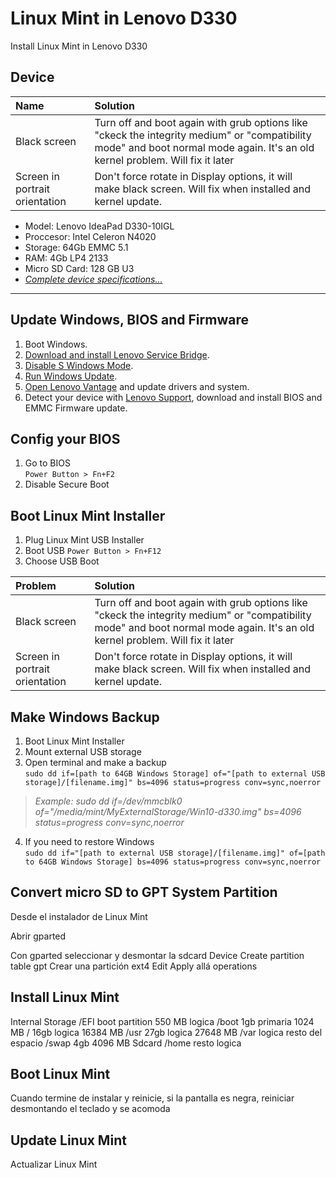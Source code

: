 # Linux Mint in Lenovo D330
Install Linux Mint in Lenovo D330

## Device

| Name | Solution |
| :--- | :----------- |
| Black screen | Turn off and boot again with grub options like "ckeck the integrity medium" or "compatibility mode" and boot normal mode again. It's an old kernel problem. Will fix it later |
| Screen in portrait orientation | Don't force rotate in Display options, it will make black screen. Will fix when installed and kernel update. |

* Model: Lenovo IdeaPad D330-10IGL
* Proccesor: Intel Celeron N4020
* Storage: 64Gb EMMC 5.1
* RAM: 4Gb LP4 2133
* Micro SD Card: 128 GB U3
* [*Complete device specifications...*](completedevicespecifications.md)

---

## Update Windows, BIOS and Firmware
1. Boot Windows.
2. [Download and install Lenovo Service Bridge](https://support.lenovo.com/solutions/ht104055).
3. [Disable S Windows Mode](https://support.microsoft.com/en-us/windows/switching-out-of-s-mode-in-windows-4f56d9be-99ec-6983-119f-031bfb28a307).
4. [Run Windows Update](https://support.microsoft.com/en-us/windows/update-windows-3c5ae7fc-9fb6-9af1-1984-b5e0412c556a#WindowsVersion=Windows_10).
5. [Open Lenovo Vantage](https://www.microsoft.com/p/lenovo-vantage/9wzdncrfj4mv?rtc=1&activetab=pivot:overviewtab) and update drivers and system.
7. Detect your device with [Lenovo Support](https://support.lenovo.com/solutions/ht104055), download and install BIOS and EMMC Firmware update.

## Config your BIOS
1. Go to BIOS <br>
`Power Button > Fn+F2`
2. Disable Secure Boot

## Boot Linux Mint Installer
1. Plug Linux Mint USB Installer
2. Boot USB 
`Power Button > Fn+F12`
3. Choose USB Boot

| Problem | Solution |
| :--- | :----------- |
| Black screen | Turn off and boot again with grub options like "ckeck the integrity medium" or "compatibility mode" and boot normal mode again. It's an old kernel problem. Will fix it later |
| Screen in portrait orientation | Don't force rotate in Display options, it will make black screen. Will fix when installed and kernel update. |

## Make Windows Backup
1. Boot Linux Mint Installer
2. Mount external USB storage 
3. Open terminal and make a backup<br>
`sudo dd if=[path to 64GB Windows Storage] of="[path to external USB storage]/[filename.img]" bs=4096 status=progress conv=sync,noerror` <br>
> *Example: sudo dd if=/dev/mmcblk0 of="/media/mint/MyExternalStorage/Win10-d330.img" bs=4096 status=progress conv=sync,noerror*
4. If you need to restore Windows<br>
`sudo dd if="[path to external USB storage]/[filename.img]" of=[path to 64GB Windows Storage] bs=4096 status=progress conv=sync,noerror` <br>

## Convert micro SD to GPT System Partition
Desde el instalador de Linux Mint

Abrir gparted

Con gparted seleccionar y desmontar la sdcard
Device
Create partition table
gpt
Crear una partición ext4
Edit 
Apply allá operations


## Install Linux Mint
Internal Storage
/EFI boot partition 550 MB logica
/boot 1gb primaria 1024 MB
/ 16gb logica 16384 MB
/usr 27gb logica 27648 MB
/var logica resto del espacio
/swap 4gb 4096 MB
Sdcard
/home resto logica

## Boot Linux Mint
Cuando termine de instalar y reinicie, si la pantalla es negra, reiniciar desmontando el teclado y se acomoda

## Update Linux Mint
Actualizar Linux Mint


